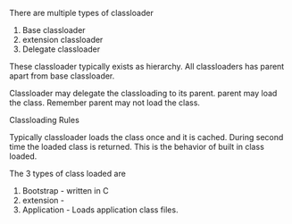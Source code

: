 There are multiple types of classloader

1. Base classloader
2. extension classloader
3. Delegate classloader

These classloader typically exists as hierarchy. All classloaders has parent apart from base classloader.

Classloader may delegate the classloading to its parent. parent may load the class. Remember parent may not load the class.

Classloading Rules

Typically classloader loads the class once and it is cached. During second time the loaded class is returned.
This is the behavior of built in class loaded.

The 3 types of class loaded are 

1. Bootstrap - written in C
2. extension -
3. Application - Loads application class files.



